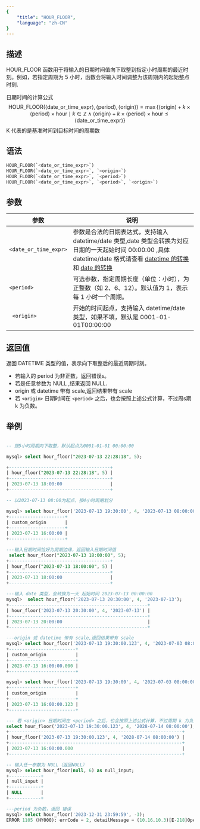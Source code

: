 ```yaml
---
{
    "title": "HOUR_FLOOR",
    "language": "zh-CN"
}
---
```


## 描述

HOUR_FLOOR 函数用于将输入的日期时间值向下取整到指定小时周期的最近时刻。例如，若指定周期为 5 小时，函数会将输入时间调整为该周期内的起始整点时刻.

日期时间的计算公式
$$
\text{HOUR\_FLOOR}(\langle\text{date\_or\_time\_expr}\rangle, \langle\text{period}\rangle, \langle\text{origin}\rangle) = \max\{\langle\text{origin}\rangle + k \times \langle\text{period}\rangle \times \text{hour} \mid k \in \mathbb{Z} \land \langle\text{origin}\rangle + k \times \langle\text{period}\rangle \times \text{hour} \leq \langle\text{date\_or\_time\_expr}\rangle\}
$$
K 代表的是基准时间到目标时间的周期数

## 语法

```sql
HOUR_FLOOR(`<date_or_time_expr>`)
HOUR_FLOOR(`<date_or_time_expr>`, `<origin>`)
HOUR_FLOOR(`<date_or_time_expr>`, `<period>`)
HOUR_FLOOR(`<date_or_time_expr>`, `<period>`, `<origin>`)
```

## 参数

| 参数 | 说明 |
| -- | -- |
| `<date_or_time_expr>` | 参数是合法的日期表达式，支持输入 datetime/date 类型,date 类型会转换为对应日期的一天起始时间 00:00:00 ,具体 datetime/date 格式请查看  [datetime 的转换](../../../../../current/sql-manual/basic-element/sql-data-types/conversion/datetime-conversion) 和 [date 的转换](../../../../../current/sql-manual/basic-element/sql-data-types/conversion/date-conversion) |
| `<period>` | 	可选参数，指定周期长度（单位：小时），为正整数（如 2、6、12）。默认值为 1，表示每 1 小时一个周期。|
|` <origin>` | 开始的时间起点，支持输入 datetime/date 类型，如果不填，默认是 0001-01-01T00:00:00 |

## 返回值

返回 DATETIME 类型的值，表示向下取整后的最近周期时刻。

- 若输入的 period 为非正数，返回错误s。
- 若是任意参数为 NULL ,结果返回 NULL.
- origin 或 datetime 带有 scale,返回结果带有 scale
- 若 `<origin>` 日期时间在 `<period>` 之后，也会按照上述公式计算，不过周s期 k 为负数。

## 举例

```sql

-- 按5小时周期向下取整，默认起点为0001-01-01 00:00:00

mysql> select hour_floor("2023-07-13 22:28:18", 5);

+--------------------------------------+
| hour_floor("2023-07-13 22:28:18", 5) |
+--------------------------------------+
| 2023-07-13 18:00:00                  |
+--------------------------------------+

-- 以2023-07-13 08:00为起点，按4小时周期划分

mysql> select hour_floor('2023-07-13 19:30:00', 4, '2023-07-13 08:00:00') as custom_origin;
+---------------------+
| custom_origin       |
+---------------------+
| 2023-07-13 16:00:00 |
+---------------------+

---输入日期时间恰好为周期边缘，返回输入日期时间值
 select hour_floor("2023-07-13 18:00:00", 5);
+--------------------------------------+
| hour_floor("2023-07-13 18:00:00", 5) |
+--------------------------------------+
| 2023-07-13 18:00:00                  |
+--------------------------------------+

---输入 date 类型，会转换为一天 起始时间 2023-07-13 00:00:00
mysql>  select hour_floor('2023-07-13 20:30:00', 4, '2023-07-13');
+----------------------------------------------------+
| hour_floor('2023-07-13 20:30:00', 4, '2023-07-13') |
+----------------------------------------------------+
| 2023-07-13 20:00:00                                |
+----------------------------------------------------+

---origin 或 datetime 带有 scale,返回结果带有 scale
mysql> select hour_floor('2023-07-13 19:30:00.123', 4, '2023-07-03 08:00:00') as custom_origin;
+-------------------------+
| custom_origin           |
+-------------------------+
| 2023-07-13 16:00:00.000 |
+-------------------------+

mysql> select hour_floor('2023-07-13 19:30:00', 4, '2023-07-03 08:00:00.123') as custom_origin;
+-------------------------+
| custom_origin           |
+-------------------------+
| 2023-07-13 16:00:00.123 |
+-------------------------+

--- 若 <origin> 日期时间在 <period> 之后，也会按照上述公式计算，不过周期 k 为负数。
select hour_floor('2023-07-13 19:30:00.123', 4, '2028-07-14 08:00:00');
+-----------------------------------------------------------------+
| hour_floor('2023-07-13 19:30:00.123', 4, '2028-07-14 08:00:00') |
+-----------------------------------------------------------------+
| 2023-07-13 16:00:00.000                                         |
+-----------------------------------------------------------------+

-- 输入任一参数为 NULL（返回NULL）
mysql> select hour_floor(null, 6) as null_input;
+------------+
| null_input |
+------------+
| NULL       |
+------------+

---period 为负数，返回 错误
mysql> select hour_floor('2023-12-31 23:59:59', -3);
ERROR 1105 (HY000): errCode = 2, detailMessage = (10.16.10.3)[E-218]Operation hour_floor of 2023-12-31 23:59:59, -3 out of range
```